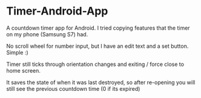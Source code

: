 # Timer-Android-App
A countdown timer app for Android. I tried copying features that the timer on my phone (Samsung S7) had. 

No scroll wheel for number input, but I have an edit text and a set button. Simple :)

Timer still ticks through orientation changes and exiting / force close to home screen. 

It saves the state of when it was last destroyed, so after re-opening you will still see the previous countdown time (0 if its expired)
